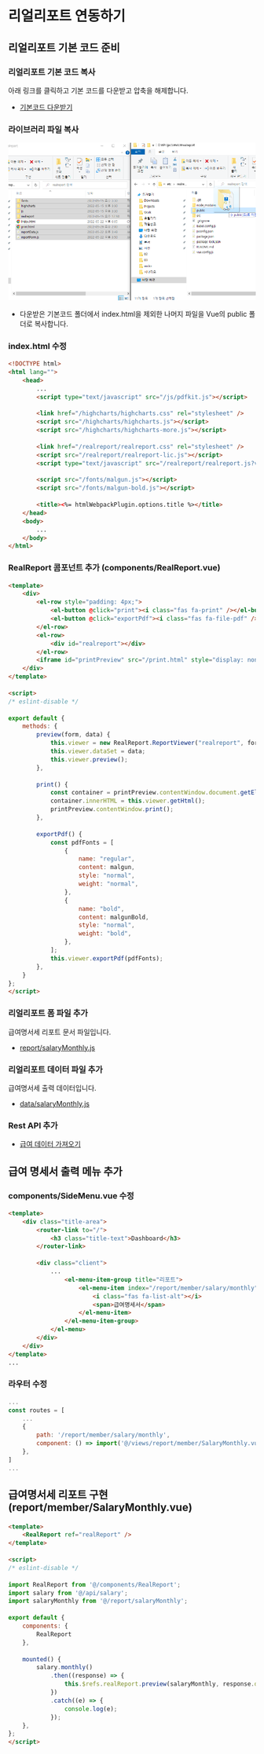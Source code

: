 # 리얼리포트 연동하기

## 리얼리포트 기본 코드 준비

### 리얼리포트 기본 코드 복사

아래 링크를 클릭하고 기본 코드를 다운받고 압축을 해제합니다.
* [기본코드 다운받기](https://github.com/realgrid/open-tutorial/raw/main/realreport.zip)

### 라이브러리 파일 복사

![](./pic-1.png)
* 다운받은 기본코드 폴더에서 index.html을 제외한 나머지 파일을 Vue의 public 폴더로 복사합니다.

### index.html 수정

``` html
<!DOCTYPE html>
<html lang="">
    <head>
        ...
        <script type="text/javascript" src="/js/pdfkit.js"></script>

        <link href="/highcharts/highcharts.css" rel="stylesheet" />
        <script src="/highcharts/highcharts.js"></script>
        <script src="/highcharts/highcharts-more.js"></script>

        <link href="/realreport/realreport.css" rel="stylesheet" />
        <script src="/realreport/realreport-lic.js"></script>
        <script type="text/javascript" src="/realreport/realreport.js?v=4"></script>

        <script src="/fonts/malgun.js"></script>
        <script src="/fonts/malgun-bold.js"></script>

        <title><%= htmlWebpackPlugin.options.title %></title>
    </head>
    <body>
        ...
    </body>
</html>
```

### RealReport 콤포넌트 추가 (components/RealReport.vue)

``` html
<template>
    <div>
        <el-row style="padding: 4px;">
            <el-button @click="print"><i class="fas fa-print" /></el-button>
            <el-button @click="exportPdf"><i class="fas fa-file-pdf" /></el-button>
        </el-row>
        <el-row>
            <div id="realreport"></div>
        </el-row>
        <iframe id="printPreview" src="/print.html" style="display: none"></iframe>
    </div>
</template>

<script>
/* eslint-disable */

export default {
    methods: {
        preview(form, data) {
            this.viewer = new RealReport.ReportViewer("realreport", form);
            this.viewer.dataSet = data;
            this.viewer.preview();
        },

        print() {
            const container = printPreview.contentWindow.document.getElementById("realreport");
            container.innerHTML = this.viewer.getHtml();
            printPreview.contentWindow.print();
        },

        exportPdf() {
            const pdfFonts = [
                {
                    name: "regular",
                    content: malgun,
                    style: "normal",
                    weight: "normal",
                },
                {
                    name: "bold",
                    content: malgunBold,
                    style: "normal",
                    weight: "bold",
                },
            ];
            this.viewer.exportPdf(pdfFonts);
        },
    }
};
</script>
```

### 리얼리포트 폼 파일 추가

급여명서세 리포트 문서 파일입니다.

* [report/salaryMonthly.js](https://github.com/realgrid/open-tutorial/blob/main/vue.js/part-4/10/src/report/salaryMonthly.js)

### 리얼리포트 데이터 파일 추가

급여명서세 출력 데이터입니다.

* [data/salaryMonthly.js](https://github.com/realgrid/open-tutorial/blob/main/vue.js/part-4/10/src/data/salaryMonthly.js)

### Rest API 추가

* [급여 데이터 가져오기](https://github.com/realgrid/open-tutorial/blob/main/vue.js/part-4/10/src/api/salary.js)


## 급여 명세서 출력 메뉴 추가

### components/SideMenu.vue 수정

``` html
<template>
    <div class="title-area">
        <router-link to="/">
            <h3 class="title-text">Dashboard</h3>
        </router-link>

        <div class="client">
            ...
                <el-menu-item-group title="리포트">
                    <el-menu-item index="/report/member/salary/monthly">
                        <i class="fas fa-list-alt"></i>
                        <span>급여명세서</span>
                    </el-menu-item>
                </el-menu-item-group>
            </el-menu>
        </div>
    </div>
</template>
...
```

### 라우터 수정

``` js
...
const routes = [
    ...
    {
        path: '/report/member/salary/monthly',
        component: () => import('@/views/report/member/SalaryMonthly.vue')
    },
]
...
```

## 급여명서세 리포트 구현 (report/member/SalaryMonthly.vue)

``` html
<template>
    <RealReport ref="realReport" />
</template>

<script>
/* eslint-disable */

import RealReport from '@/components/RealReport';
import salary from '@/api/salary';
import salaryMonthly from '@/report/salaryMonthly';

export default {
    components: {
        RealReport
    },

    mounted() {
        salary.monthly()
            .then((response) => {
                this.$refs.realReport.preview(salaryMonthly, response.data);
            })
            .catch((e) => {
                console.log(e);
            });
    },
};
</script>
```